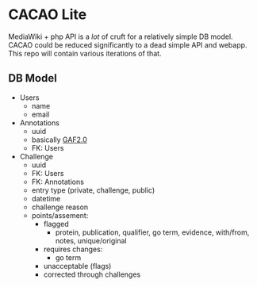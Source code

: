# CACAO Lite

MediaWiki + php API is a *lot* of cruft for a relatively simple DB model. CACAO
could be reduced significantly to a dead simple API and webapp. This repo will
contain various iterations of that.


## DB Model

- Users
    - name
    - email
- Annotations
    - uuid
    - basically [GAF2.0](http://geneontology.org/page/go-annotation-file-format-20)
    - FK: Users
- Challenge
    - uuid
    - FK: Users
    - FK: Annotations
    - entry type (private, challenge, public)
    - datetime
    - challenge reason
    - points/assement:
        - flagged
            - protein, publication, qualifier, go term, evidence, with/from, notes, unique/original
        - requires changes:
            - go term
        - unacceptable (flags)
        - corrected through challenges
